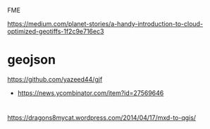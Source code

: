 FME

https://medium.com/planet-stories/a-handy-introduction-to-cloud-optimized-geotiffs-1f2c9e716ec3

# geojson
https://github.com/yazeed44/gjf
* https://news.ycombinator.com/item?id=27569646

#
https://dragons8mycat.wordpress.com/2014/04/17/mxd-to-qgis/
